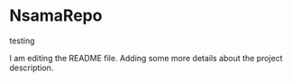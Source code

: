 # NsamaRepo
testing

I am editing the README file. Adding some more details about the project description.
